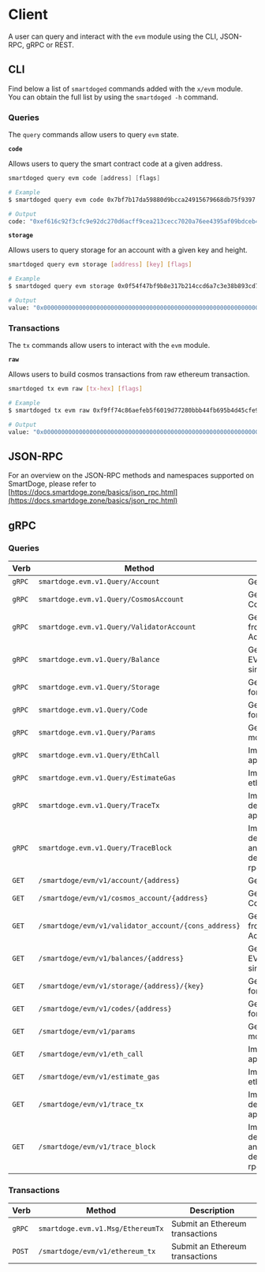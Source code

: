 <!--
order: 9
-->

# Client

A user can query and interact with the `evm` module using the CLI, JSON-RPC, gRPC or REST.

## CLI

Find below a list of `smartdoged` commands added with the `x/evm` module. You can obtain the full list by using the `smartdoged -h` command.

### Queries

The `query` commands allow users to query `evm` state.

**`code`**

Allows users to query the smart contract code at a given address.

```go
smartdoged query evm code [address] [flags]
```

```bash
# Example
$ smartdoged query evm code 0x7bf7b17da59880d9bcca24915679668db75f9397

# Output
code: "0xef616c92f3cfc9e92dc270d6acff9cea213cecc7020a76ee4395af09bdceb4837a1ebdb5735e11e7d3adb6104e0c3ac55180b4ddf5e54d022cc5e8837f6a4f971b"
```

**`storage`**

Allows users to query storage for an account with a given key and height.

```bash
smartdoged query evm storage [address] [key] [flags]
```

```bash
# Example
$ smartdoged query evm storage 0x0f54f47bf9b8e317b214ccd6a7c3e38b893cd7f0 0 --height 0

# Output
value: "0x0000000000000000000000000000000000000000000000000000000000000000"
```

### Transactions

The `tx` commands allow users to interact with the `evm` module.

**`raw`**

Allows users to build cosmos transactions from raw ethereum transaction.

```bash
smartdoged tx evm raw [tx-hex] [flags]
```

```bash
# Example
$ smartdoged tx evm raw 0xf9ff74c86aefeb5f6019d77280bbb44fb695b4d45cfe97e6eed7acd62905f4a85034d5c68ed25a2e7a8eeb9baf1b84

# Output
value: "0x0000000000000000000000000000000000000000000000000000000000000000"
```

## JSON-RPC

For an overview on  the JSON-RPC methods and namespaces supported on SmartDoge, please refer to [https://docs.smartdoge.zone/basics/json_rpc.html](https://docs.smartdoge.zone/basics/json_rpc.html)

## gRPC

### Queries

| Verb   | Method                                               | Description                                                                |
| ------ | ---------------------------------------------------- | -------------------------------------------------------------------------- |
| `gRPC` | `smartdoge.evm.v1.Query/Account`                     | Get an Ethereum account                                                    |
| `gRPC` | `smartdoge.evm.v1.Query/CosmosAccount`               | Get an Ethereum account's Cosmos Address                                   |
| `gRPC` | `smartdoge.evm.v1.Query/ValidatorAccount`            | Get an Ethereum account's from a validator consensus Address               |
| `gRPC` | `smartdoge.evm.v1.Query/Balance`                     | Get the balance of a the EVM denomination for a single EthAccount.         |
| `gRPC` | `smartdoge.evm.v1.Query/Storage`                     | Get the balance of all coins for a single account                          |
| `gRPC` | `smartdoge.evm.v1.Query/Code`                        | Get the balance of all coins for a single account                          |
| `gRPC` | `smartdoge.evm.v1.Query/Params`                      | Get the parameters of x/evm module                                         |
| `gRPC` | `smartdoge.evm.v1.Query/EthCall`                     | Implements the eth_call rpc api                                            |
| `gRPC` | `smartdoge.evm.v1.Query/EstimateGas`                 | Implements the eth_estimateGas rpc api                                     |
| `gRPC` | `smartdoge.evm.v1.Query/TraceTx`                     | Implements the debug_traceTransaction rpc api                              |
| `gRPC` | `smartdoge.evm.v1.Query/TraceBlock`                  | Implements the debug_traceBlockByNumber and debug_traceBlockByHash rpc api |
| `GET`  | `/smartdoge/evm/v1/account/{address}`                | Get an Ethereum account                                                    |
| `GET`  | `/smartdoge/evm/v1/cosmos_account/{address}`         | Get an Ethereum account's Cosmos Address                                   |
| `GET`  | `/smartdoge/evm/v1/validator_account/{cons_address}` | Get an Ethereum account's from a validator consensus Address               |
| `GET`  | `/smartdoge/evm/v1/balances/{address}`               | Get the balance of a the EVM denomination for a single EthAccount.         |
| `GET`  | `/smartdoge/evm/v1/storage/{address}/{key}`          | Get the balance of all coins for a single account                          |
| `GET`  | `/smartdoge/evm/v1/codes/{address}`                  | Get the balance of all coins for a single account                          |
| `GET`  | `/smartdoge/evm/v1/params`                           | Get the parameters of x/evm module                                         |
| `GET`  | `/smartdoge/evm/v1/eth_call`                         | Implements the eth_call rpc api                                            |
| `GET`  | `/smartdoge/evm/v1/estimate_gas`                     | Implements the eth_estimateGas rpc api                                     |
| `GET`  | `/smartdoge/evm/v1/trace_tx`                         | Implements the debug_traceTransaction rpc api                              |
| `GET`  | `/smartdoge/evm/v1/trace_block`                      | Implements the debug_traceBlockByNumber and debug_traceBlockByHash rpc api |

### Transactions

| Verb   | Method                            | Description                     |
| ------ | --------------------------------- | ------------------------------- |
| `gRPC` | `smartdoge.evm.v1.Msg/EthereumTx` | Submit an Ethereum transactions |
| `POST` | `/smartdoge/evm/v1/ethereum_tx`   | Submit an Ethereum transactions |